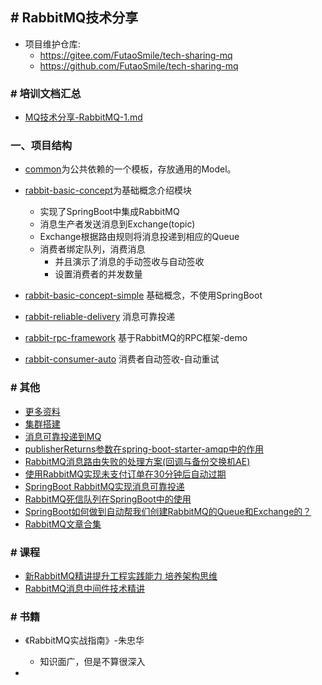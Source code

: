 ## # RabbitMQ技术分享

* 项目维护仓库:
    * https://gitee.com/FutaoSmile/tech-sharing-mq
    * https://github.com/FutaoSmile/tech-sharing-mq

### # 培训文档汇总

- [MQ技术分享-RabbitMQ-1.md](./doc/rabbitmq/MQ技术分享-RabbitMQ-1.md)

### 一、项目结构

* [common](./common)为公共依赖的一个模板，存放通用的Model。
* [rabbit-basic-concept](./rabbit-basic-concept)为基础概念介绍模块
    * 实现了SpringBoot中集成RabbitMQ
    * 消息生产者发送消息到Exchange(topic)
    * Exchange根据路由规则将消息投递到相应的Queue
    * 消费者绑定队列，消费消息
        - 并且演示了消息的手动签收与自动签收
        - 设置消费者的并发数量

* [rabbit-basic-concept-simple](./rabbit-basic-concept-simple) 基础概念，不使用SpringBoot
* [rabbit-reliable-delivery](./rabbit-reliable-delivery) 消息可靠投递
* [rabbit-rpc-framework](./rabbit-rpc-framework) 基于RabbitMQ的RPC框架-demo

- [rabbit-consumer-auto](./rabbit-consumer-auto) 消费者自动签收-自动重试

### # 其他

- [更多资料](./doc/rabbitmq.md)
- [集群搭建](./doc/集群搭建.md)
- [消息可靠投递到MQ](./rabbit-reliable-delivery/消息可靠投递到MQ.MD)
- [publisherReturns参数在spring-boot-starter-amqp中的作用](https://mp.weixin.qq.com/s?__biz=MzI4NjQyMDkyNg==&mid=2247484712&idx=1&sn=fbf43dff40401ed04d27682ed5f3044a&chksm=ebdc7ff9dcabf6efd9283045a6c73c76b06911866c2e97c73cc0c60ddede7997b03c53ae5eff&token=775738946&lang=zh_CN#rd)
- [RabbitMQ消息路由失败的处理方案(回调与备份交换机AE) ](https://mp.weixin.qq.com/s?__biz=MzI4NjQyMDkyNg==&mid=2247484811&idx=1&sn=e45ccad2f55227d58326ac5ec100d2aa&chksm=ebdc7f5adcabf64cd98d594db2aed91ec6810045aab6e42b7f2c65040dfb94e9421ea0a96729&token=2064931214&lang=zh_CN#rd)
- [使用RabbitMQ实现未支付订单在30分钟后自动过期](https://mp.weixin.qq.com/s/s8xa_QU8q1W0_Dx4uop-UQ)
- [SpringBoot RabbitMQ实现消息可靠投递](https://mp.weixin.qq.com/s?__biz=MzI4NjQyMDkyNg==&mid=2247483871&idx=1&sn=91272e28cd611462215784315b1dec6a&chksm=ebdc7b0edcabf218f37f3fb5641c95759cb0e3c76527c1ee966bc7470a9ac7414636b06ec225&scene=178&cur_album_id=1355248263913472000#rd)
- [ RabbitMQ死信队列在SpringBoot中的使用 ](https://mp.weixin.qq.com/s?__biz=MzI4NjQyMDkyNg==&mid=2247483884&idx=1&sn=a2be7db538308e3e10296d8a2ea31395&chksm=ebdc7b3ddcabf22bc8efaa64e35b3f2c83cae4e7e1d5ad2eb4c788df8461f67b9480e3486720&scene=178&cur_album_id=1355248263913472000#rd)
- [ SpringBoot如何做到自动帮我们创建RabbitMQ的Queue和Exchange的？ ](https://mp.weixin.qq.com/s?__biz=MzI4NjQyMDkyNg==&mid=2247483913&idx=1&sn=9eb8f64a140450c28205a57d8166ffd7&chksm=ebdc78d8dcabf1ce5ac41b8b9e703d32d42b35f2e30b75f767fc6c95f01637c2b1c95befebe4&scene=178&cur_album_id=1355248263913472000#rd)
- [RabbitMQ文章合集](https://mp.weixin.qq.com/mp/appmsgalbum?__biz=MzI4NjQyMDkyNg==&action=getalbum&album_id=1355248263913472000&scene=173&from_msgid=2247483871&from_itemidx=1&count=3#wechat_redirect)

### # 课程

- [新RabbitMQ精讲提升工程实践能力 培养架构思维](https://coding.imooc.com/class/461.html)
- [RabbitMQ消息中间件技术精讲](https://coding.imooc.com/class/262.html)

### # 书籍

- 《RabbitMQ实战指南》-朱忠华
    - 知识面广，但是不算很深入

- 
